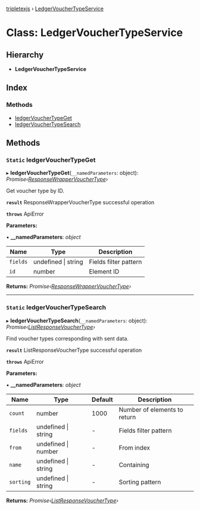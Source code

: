 [tripletexjs](../README.md) › [LedgerVoucherTypeService](ledgervouchertypeservice.md)

# Class: LedgerVoucherTypeService

## Hierarchy

* **LedgerVoucherTypeService**

## Index

### Methods

* [ledgerVoucherTypeGet](ledgervouchertypeservice.md#static-ledgervouchertypeget)
* [ledgerVoucherTypeSearch](ledgervouchertypeservice.md#static-ledgervouchertypesearch)

## Methods

### `Static` ledgerVoucherTypeGet

▸ **ledgerVoucherTypeGet**(`__namedParameters`: object): *Promise‹[ResponseWrapperVoucherType](../interfaces/responsewrappervouchertype.md)›*

Get voucher type by ID.

**`result`** ResponseWrapperVoucherType successful operation

**`throws`** ApiError

**Parameters:**

▪ **__namedParameters**: *object*

Name | Type | Description |
------ | ------ | ------ |
`fields` | undefined &#124; string | Fields filter pattern |
`id` | number | Element ID |

**Returns:** *Promise‹[ResponseWrapperVoucherType](../interfaces/responsewrappervouchertype.md)›*

___

### `Static` ledgerVoucherTypeSearch

▸ **ledgerVoucherTypeSearch**(`__namedParameters`: object): *Promise‹[ListResponseVoucherType](../interfaces/listresponsevouchertype.md)›*

Find voucher types corresponding with sent data.

**`result`** ListResponseVoucherType successful operation

**`throws`** ApiError

**Parameters:**

▪ **__namedParameters**: *object*

Name | Type | Default | Description |
------ | ------ | ------ | ------ |
`count` | number | 1000 | Number of elements to return |
`fields` | undefined &#124; string | - | Fields filter pattern |
`from` | undefined &#124; number | - | From index |
`name` | undefined &#124; string | - | Containing |
`sorting` | undefined &#124; string | - | Sorting pattern |

**Returns:** *Promise‹[ListResponseVoucherType](../interfaces/listresponsevouchertype.md)›*
